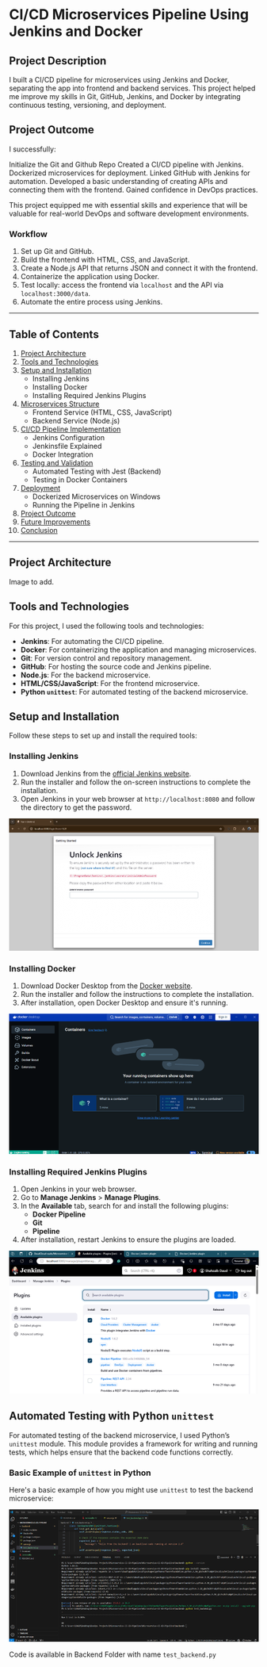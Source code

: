 # CI/CD Microservices Pipeline Using Jenkins and Docker

## Project Description

I built a CI/CD pipeline for microservices using Jenkins and Docker, separating the app into frontend and backend services. This project helped me improve my skills in Git, GitHub, Jenkins, and Docker by integrating continuous testing, versioning, and deployment.

## Project Outcome

I successfully:

Initialize the Git and Github Repo
Created a CI/CD pipeline with Jenkins.
Dockerized microservices for deployment.
Linked GitHub with Jenkins for automation.
Developed a basic understanding of creating APIs and connecting them with the frontend.
Gained confidence in DevOps practices.

This project equipped me with essential skills and experience that will be valuable for real-world DevOps and software development environments.

### Workflow

1. Set up Git and GitHub.
2. Build the frontend with HTML, CSS, and JavaScript.
3. Create a Node.js API that returns JSON and connect it with the frontend.
4. Containerize the application using Docker.
5. Test locally: access the frontend via `localhost` and the API via `localhost:3000/data`.
6. Automate the entire process using Jenkins.

---

## Table of Contents

1. [Project Architecture](#project-architecture)
2. [Tools and Technologies](#tools-and-technologies)
3. [Setup and Installation](#setup-and-installation)
   - Installing Jenkins
   - Installing Docker
   - Installing Required Jenkins Plugins
4. [Microservices Structure](#microservices-structure)
   - Frontend Service (HTML, CSS, JavaScript)
   - Backend Service (Node.js)
5. [CI/CD Pipeline Implementation](#ci-cd-pipeline-implementation)
   - Jenkins Configuration
   - Jenkinsfile Explained
   - Docker Integration
6. [Testing and Validation](#testing-and-validation)
   - Automated Testing with Jest (Backend)
   - Testing in Docker Containers
7. [Deployment](#deployment)
   - Dockerized Microservices on Windows
   - Running the Pipeline in Jenkins
8. [Project Outcome](#project-outcome)
9. [Future Improvements](#future-improvements)
10. [Conclusion](#conclusion)

---

## Project Architecture

Image to add.

## Tools and Technologies

For this project, I used the following tools and technologies:

- **Jenkins**: For automating the CI/CD pipeline.
- **Docker**: For containerizing the application and managing microservices.
- **Git**: For version control and repository management.
- **GitHub**: For hosting the source code and Jenkins pipeline.
- **Node.js**: For the backend microservice.
- **HTML/CSS/JavaScript**: For the frontend microservice.
- **Python `unittest`**: For automated testing of the backend microservice.

## Setup and Installation

Follow these steps to set up and install the required tools:

### Installing Jenkins

1. Download Jenkins from the [official Jenkins website](https://www.jenkins.io/download/).
2. Run the installer and follow the on-screen instructions to complete the installation.
3. Open Jenkins in your web browser at `http://localhost:8080` and follow the directory to get the password.

![alt text](image-2.png)

### Installing Docker

1. Download Docker Desktop from the [Docker website](https://www.docker.com/products/docker-desktop).
2. Run the installer and follow the instructions to complete the installation.
3. After installation, open Docker Desktop and ensure it's running.

![alt text](image-1.png)

### Installing Required Jenkins Plugins

1. Open Jenkins in your web browser.
2. Go to **Manage Jenkins** > **Manage Plugins**.
3. In the **Available** tab, search for and install the following plugins:
   - **Docker Pipeline**
   - **Git**
   - **Pipeline**
4. After installation, restart Jenkins to ensure the plugins are loaded.

![alt text](image.png)

## Automated Testing with Python `unittest`

For automated testing of the backend microservice, I used Python’s `unittest` module. This module provides a framework for writing and running tests, which helps ensure that the backend code functions correctly.

### Basic Example of `unittest` in Python

Here's a basic example of how you might use `unittest` to test the backend microservice:

![alt text](image-3.png)

Code is available in Backend Folder with name `test_backend.py`
